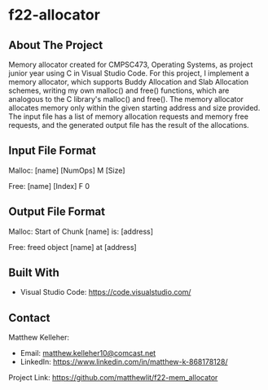 # f22-allocator

## About The Project

Memory allocator created for CMPSC473, Operating Systems, as project junior year using C in Visual Studio Code. For this project, I implement a memory allocator, which supports Buddy Allocation and Slab Allocation schemes, writing my own malloc() and free() functions, which are analogous to the C library's malloc() and free(). The memory allocator allocates memory only within the given starting address and size provided. The input file has a list of memory allocation requests and memory free requests, and the generated output file has the result of the allocations.

## Input File Format

Malloc: [name] [NumOps] M [Size]

Free: [name] [Index] F 0


## Output File Format

Malloc: Start of Chunk [name] is: [address]

Free: freed object [name] at [address]


## Built With

* Visual Studio Code: https://code.visualstudio.com/

## Contact

Matthew Kelleher:
* Email: matthew.kelleher10@comcast.net
* LinkedIn: https://www.linkedin.com/in/matthew-k-868178128/

Project Link: https://github.com/matthewlit/f22-mem_allocator
